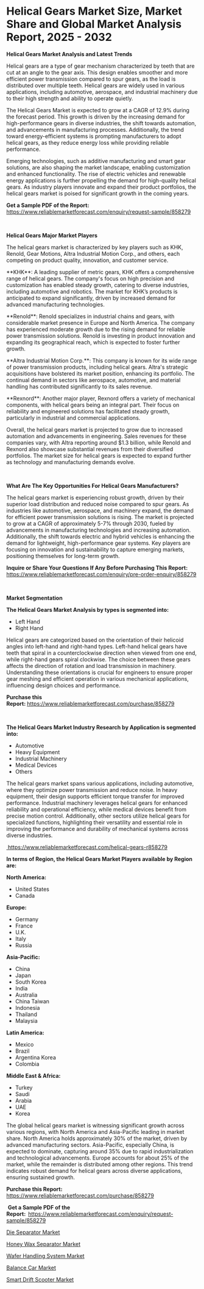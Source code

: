 <p><h1>Helical Gears Market Size, Market Share and Global Market Analysis Report, 2025 - 2032</h1></p><p><strong>Helical Gears Market Analysis and Latest Trends</strong></p>
<p><p>Helical gears are a type of gear mechanism characterized by teeth that are cut at an angle to the gear axis. This design enables smoother and more efficient power transmission compared to spur gears, as the load is distributed over multiple teeth. Helical gears are widely used in various applications, including automotive, aerospace, and industrial machinery due to their high strength and ability to operate quietly. </p><p>The Helical Gears Market is expected to grow at a CAGR of 12.9% during the forecast period. This growth is driven by the increasing demand for high-performance gears in diverse industries, the shift towards automation, and advancements in manufacturing processes. Additionally, the trend toward energy-efficient systems is prompting manufacturers to adopt helical gears, as they reduce energy loss while providing reliable performance. </p><p>Emerging technologies, such as additive manufacturing and smart gear solutions, are also shaping the market landscape, enabling customization and enhanced functionality. The rise of electric vehicles and renewable energy applications is further propelling the demand for high-quality helical gears. As industry players innovate and expand their product portfolios, the helical gears market is poised for significant growth in the coming years.</p></p>
<p><strong>Get a Sample PDF of the Report:&nbsp;</strong> <a href="https://www.reliablemarketforecast.com/enquiry/request-sample/858279?utm_campaign=1832&utm_medium=2&utm_source=Github&utm_content=ia&utm_term=08042025&utm_id=helical-gears">https://www.reliablemarketforecast.com/enquiry/request-sample/858279</a></p>
<p>&nbsp;</p>
<p><strong>Helical Gears Major Market Players</strong></p>
<p><p>The helical gears market is characterized by key players such as KHK, Renold, Gear Motions, Altra Industrial Motion Corp., and others, each competing on product quality, innovation, and customer service.</p><p>**KHK**: A leading supplier of metric gears, KHK offers a comprehensive range of helical gears. The company's focus on high precision and customization has enabled steady growth, catering to diverse industries, including automotive and robotics. The market for KHK’s products is anticipated to expand significantly, driven by increased demand for advanced manufacturing technologies.</p><p>**Renold**: Renold specializes in industrial chains and gears, with considerable market presence in Europe and North America. The company has experienced moderate growth due to the rising demand for reliable power transmission solutions. Renold is investing in product innovation and expanding its geographical reach, which is expected to foster further growth.</p><p>**Altra Industrial Motion Corp.**: This company is known for its wide range of power transmission products, including helical gears. Altra's strategic acquisitions have bolstered its market position, enhancing its portfolio. The continual demand in sectors like aerospace, automotive, and material handling has contributed significantly to its sales revenue.</p><p>**Rexnord**: Another major player, Rexnord offers a variety of mechanical components, with helical gears being an integral part. Their focus on reliability and engineered solutions has facilitated steady growth, particularly in industrial and commercial applications.</p><p>Overall, the helical gears market is projected to grow due to increased automation and advancements in engineering. Sales revenues for these companies vary, with Altra reporting around $1.3 billion, while Renold and Rexnord also showcase substantial revenues from their diversified portfolios. The market size for helical gears is expected to expand further as technology and manufacturing demands evolve.</p></p>
<p>&nbsp;</p>
<p><strong>What Are The Key Opportunities For Helical Gears Manufacturers?</strong></p>
<p><p>The helical gears market is experiencing robust growth, driven by their superior load distribution and reduced noise compared to spur gears. As industries like automotive, aerospace, and machinery expand, the demand for efficient power transmission solutions is rising. The market is projected to grow at a CAGR of approximately 5-7% through 2030, fueled by advancements in manufacturing technologies and increasing automation. Additionally, the shift towards electric and hybrid vehicles is enhancing the demand for lightweight, high-performance gear systems. Key players are focusing on innovation and sustainability to capture emerging markets, positioning themselves for long-term growth.</p></p>
<p><strong>Inquire or Share Your Questions If Any Before Purchasing This Report:</strong> <a href="https://www.reliablemarketforecast.com/enquiry/pre-order-enquiry/858279?utm_campaign=1832&utm_medium=2&utm_source=Github&utm_content=ia&utm_term=08042025&utm_id=helical-gears">https://www.reliablemarketforecast.com/enquiry/pre-order-enquiry/858279</a></p>
<p>&nbsp;</p>
<p><strong>Market Segmentation</strong></p>
<p><strong>The Helical Gears Market Analysis by types is segmented into:</strong></p>
<p><ul><li>Left Hand</li><li>Right Hand</li></ul></p>
<p><p>Helical gears are categorized based on the orientation of their helicoid angles into left-hand and right-hand types. Left-hand helical gears have teeth that spiral in a counterclockwise direction when viewed from one end, while right-hand gears spiral clockwise. The choice between these gears affects the direction of rotation and load transmission in machinery. Understanding these orientations is crucial for engineers to ensure proper gear meshing and efficient operation in various mechanical applications, influencing design choices and performance.</p></p>
<p><strong>Purchase this Report:&nbsp;</strong><a href="https://www.reliablemarketforecast.com/purchase/858279?utm_campaign=1832&utm_medium=2&utm_source=Github&utm_content=ia&utm_term=08042025&utm_id=helical-gears">https://www.reliablemarketforecast.com/purchase/858279</a></p>
<p>&nbsp;</p>
<p><strong>The Helical Gears Market Industry Research by Application is segmented into:</strong></p>
<p><ul><li>Automotive</li><li>Heavy Equipment</li><li>Industrial Machinery</li><li>Medical Devices</li><li>Others</li></ul></p>
<p><p>The helical gears market spans various applications, including automotive, where they optimize power transmission and reduce noise. In heavy equipment, their design supports efficient torque transfer for improved performance. Industrial machinery leverages helical gears for enhanced reliability and operational efficiency, while medical devices benefit from precise motion control. Additionally, other sectors utilize helical gears for specialized functions, highlighting their versatility and essential role in improving the performance and durability of mechanical systems across diverse industries.</p></p>
<p><a href="https://www.reliablemarketforecast.com/helical-gears-r858279?utm_campaign=1832&utm_medium=2&utm_source=Github&utm_content=ia&utm_term=08042025&utm_id=helical-gears">&nbsp;https://www.reliablemarketforecast.com/helical-gears-r858279</a></p>
<p><strong>In terms of Region, the Helical Gears Market Players available by Region are:</strong></p>
<p>
    <p> <strong> North America: </strong>
        <ul>
            <li>United States</li>
            <li>Canada</li>
        </ul>
        </p> 
    <p> <strong> Europe: </strong>
        <ul>
            <li>Germany</li>
            <li>France</li>
            <li>U.K.</li>
            <li>Italy</li>
            <li>Russia</li>
        </ul>
        </p> 
    <p> <strong> Asia-Pacific: </strong>
        <ul>
            <li>China</li>
            <li>Japan</li>
            <li>South Korea</li>
            <li>India</li>
            <li>Australia</li>
            <li>China Taiwan</li>
            <li>Indonesia</li>
            <li>Thailand</li>
            <li>Malaysia</li>
        </ul>
        </p> 
    <p> <strong> Latin America: </strong>
        <ul>
            <li>Mexico</li>
            <li>Brazil</li>
            <li>Argentina Korea</li>
            <li>Colombia</li>
        </ul>
        </p> 
    <p> <strong> Middle East & Africa: </strong>
        <ul>
            <li>Turkey</li>
            <li>Saudi</li>
            <li>Arabia</li>
            <li>UAE</li>
            <li>Korea</li>
        </ul>
    </p>
    </p>
<p><p>The global helical gears market is witnessing significant growth across various regions, with North America and Asia-Pacific leading in market share. North America holds approximately 30% of the market, driven by advanced manufacturing sectors. Asia-Pacific, especially China, is expected to dominate, capturing around 35% due to rapid industrialization and technological advancements. Europe accounts for about 25% of the market, while the remainder is distributed among other regions. This trend indicates robust demand for helical gears across diverse applications, ensuring sustained growth.</p></p>
<p><strong>Purchase this Report: </strong><a href="https://www.reliablemarketforecast.com/purchase/858279?utm_campaign=1832&utm_medium=2&utm_source=Github&utm_content=ia&utm_term=08042025&utm_id=helical-gears">https://www.reliablemarketforecast.com/purchase/858279</a></p>
<p>&nbsp;<strong>Get a Sample PDF of the Report:&nbsp;&nbsp;</strong><a href="https://www.reliablemarketforecast.com/enquiry/request-sample/858279?utm_campaign=1832&utm_medium=2&utm_source=Github&utm_content=ia&utm_term=08042025&utm_id=helical-gears">https://www.reliablemarketforecast.com/enquiry/request-sample/858279</a></p>
<p><strong></strong></p>
<p><p><a href="https://github.com/spehnluenaru/Market-Research-Report-List-1/blob/main/die-separator-market.md?utm_campaign=1832&utm_medium=2&utm_source=Github&utm_content=ia&utm_term=08042025&utm_id=helical-gears">Die Separator Market</a></p><p><a href="https://github.com/alefermeivys/Market-Research-Report-List-1/blob/main/honey-wax-separator-market.md?utm_campaign=1832&utm_medium=2&utm_source=Github&utm_content=ia&utm_term=08042025&utm_id=helical-gears">Honey Wax Separator Market</a></p><p><a href="https://github.com/kluviabolofo/Market-Research-Report-List-1/blob/main/wafer-handling-system-market.md?utm_campaign=1832&utm_medium=2&utm_source=Github&utm_content=ia&utm_term=08042025&utm_id=helical-gears">Wafer Handling System Market</a></p><p><a href="https://github.com/jaspartatin/Market-Research-Report-List-1/blob/main/balance-car-market.md?utm_campaign=1832&utm_medium=2&utm_source=Github&utm_content=ia&utm_term=08042025&utm_id=helical-gears">Balance Car Market</a></p><p><a href="https://github.com/toghojbeinta/Market-Research-Report-List-1/blob/main/smart-drift-scooter-market.md?utm_campaign=1832&utm_medium=2&utm_source=Github&utm_content=ia&utm_term=08042025&utm_id=helical-gears">Smart Drift Scooter Market</a></p></p>